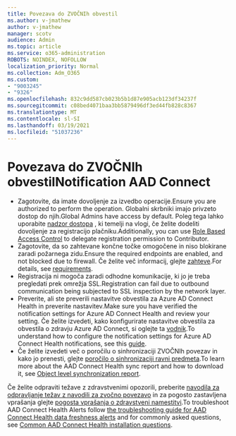 ```yaml
---
title: Povezava do ZVOČNIh obvestil
ms.author: v-jmathew
author: v-jmathew
manager: scotv
audience: Admin
ms.topic: article
ms.service: o365-administration
ROBOTS: NOINDEX, NOFOLLOW
localization_priority: Normal
ms.collection: Adm_O365
ms.custom:
- "9003245"
- "9326"
ms.openlocfilehash: 832c9dd587cb023b5b1d87e905acb123df34237f
ms.sourcegitcommit: c08bed4071baa3bb5879496df3ed44fb828c8367
ms.translationtype: MT
ms.contentlocale: sl-SI
ms.lasthandoff: 03/19/2021
ms.locfileid: "51037236"
---
```

# <a name="notification-aad-connect"></a><span data-ttu-id="3ba9d-102">Povezava do ZVOČNIh obvestil</span><span class="sxs-lookup"><span data-stu-id="3ba9d-102">Notification AAD Connect</span></span>

- <span data-ttu-id="3ba9d-103">Zagotovite, da imate dovoljenje za izvedbo operacije.</span><span class="sxs-lookup"><span data-stu-id="3ba9d-103">Ensure you are authorized to perform the operation.</span></span> <span data-ttu-id="3ba9d-104">Globalni skrbniki imajo privzeto dostop do njih.</span><span class="sxs-lookup"><span data-stu-id="3ba9d-104">Global Admins have access by default.</span></span> <span data-ttu-id="3ba9d-105">Poleg tega lahko uporabite [nadzor dostopa](https://docs.microsoft.com/azure/active-directory/connect-health/active-directory-aadconnect-health-operations) , ki temelji na vlogi, če želite dodeliti dovoljenje za registracijo plačniku.</span><span class="sxs-lookup"><span data-stu-id="3ba9d-105">Additionally, you can use [Role Based Access Control](https://docs.microsoft.com/azure/active-directory/connect-health/active-directory-aadconnect-health-operations) to delegate registration permission to Contributor.</span></span>
- <span data-ttu-id="3ba9d-106">Zagotovite, da so zahtevane končne točke omogočene in niso blokirane zaradi požarnega zidu.</span><span class="sxs-lookup"><span data-stu-id="3ba9d-106">Ensure the required endpoints are enabled, and not blocked due to firewall.</span></span> <span data-ttu-id="3ba9d-107">Če želite več informacij, glejte [zahteve](https://docs.microsoft.com/azure/active-directory/hybrid/how-to-connect-health-agent-install).</span><span class="sxs-lookup"><span data-stu-id="3ba9d-107">For details, see [requirements](https://docs.microsoft.com/azure/active-directory/hybrid/how-to-connect-health-agent-install).</span></span>
- <span data-ttu-id="3ba9d-108">Registracija ni mogoča zaradi odhodne komunikacije, ki jo je treba pregledati prek omrežja SSL.</span><span class="sxs-lookup"><span data-stu-id="3ba9d-108">Registration can fail due to outbound communication being subjected to SSL inspection by the network layer.</span></span>
- <span data-ttu-id="3ba9d-109">Preverite, ali ste preverili nastavitve obvestila za Azure AD Connect Health in preverite nastavitev.</span><span class="sxs-lookup"><span data-stu-id="3ba9d-109">Make sure you have verified the notification settings for Azure AD Connect Health and review your setting.</span></span> <span data-ttu-id="3ba9d-110">Če želite izvedeti, kako konfigurirate nastavitve obvestila za obvestila o zdravju Azure AD Connect, si oglejte ta [vodnik](https://docs.microsoft.com/azure/active-directory/hybrid/how-to-connect-health-operations).</span><span class="sxs-lookup"><span data-stu-id="3ba9d-110">To understand how to configure the notification settings for Azure AD Connect Health notifications, see this [guide](https://docs.microsoft.com/azure/active-directory/hybrid/how-to-connect-health-operations).</span></span>
- <span data-ttu-id="3ba9d-111">Če želite izvedeti več o poročilu o sinhronizaciji ZVOČNIh povezav in kako jo prenesti, glejte [poročilo o sinhronizaciji ravni predmeta](https://docs.microsoft.com/azure/active-directory/hybrid/how-to-connect-health-sync).</span><span class="sxs-lookup"><span data-stu-id="3ba9d-111">To learn more about the AAD Connect Health sync report and how to download it, see [Object level synchronization report](https://docs.microsoft.com/azure/active-directory/hybrid/how-to-connect-health-sync).</span></span>

<span data-ttu-id="3ba9d-112">Če želite odpraviti težave z zdravstvenimi opozorili, preberite [navodila za odpravljanje težav z navodili za zvočno povezavo](https://docs.microsoft.com/azure/active-directory/hybrid/how-to-connect-health-data-freshness) in za pogosto zastavljena vprašanja glejte [pogosta vprašanja o zdravstveni namestitvi](https://docs.microsoft.com/azure/active-directory/hybrid/reference-connect-health-faq).</span><span class="sxs-lookup"><span data-stu-id="3ba9d-112">To troubleshoot AAD Connect Health Alerts follow [the troubleshooting guide for AAD Connect Health data freshness alerts](https://docs.microsoft.com/azure/active-directory/hybrid/how-to-connect-health-data-freshness) and for commonly asked questions, see [Common AAD Connect Health installation questions](https://docs.microsoft.com/azure/active-directory/hybrid/reference-connect-health-faq).</span></span>
